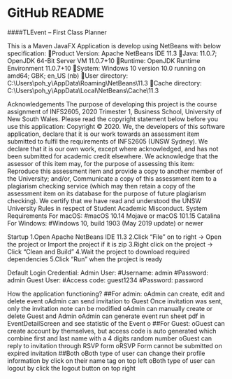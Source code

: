 # GitHub README

####TLEvent – First Class Planner 

This is a Maven JavaFX Application is develop using NetBeans with below specification:
Product Version: Apache NetBeans IDE 11.3 
Java: 11.0.7; OpenJDK 64-Bit Server VM 11.0.7+10 
Runtime: OpenJDK Runtime Environment 11.0.7+10 
System: Windows 10 version 10.0 running on amd64; GBK; en_US (nb) 
User directory: C:\Users\poh_y\AppData\Roaming\NetBeans\11.3 
Cache directory: C:\Users\poh_y\AppData\Local\NetBeans\Cache\11.3 

Acknowledgements
The purpose of developing this project is the course assignment of INFS2605, 2020 Trimester 1, Business School, University of New South Wales. Please read the copyright statement below before you use this application:
Copyright © 2020. We, the developers of this software application, declare that it is our work towards an assessment item submitted to fulfil the requirements of INFS2605 (UNSW Sydney). We declare that it is our own work, except where acknowledged, and has not been submitted for academic credit elsewhere. We acknowledge that the assessor of this item may, for the purpose of assessing this item: Reproduce this assessment item and provide a copy to another member of the University; and/or, Communicate a copy of this assessment item to a plagiarism checking service (which may then retain a copy of the assessment item on its database for the purpose of future plagiarism checking). We certify that we have read and understood the UNSW University Rules in respect of Student Academic Misconduct.
System Requirements
For macOS:
#macOS 10.14 Mojave or macOS 101.15 Catalina
For Windows:
#Windows 10, build 1903 (May 2019 update) or newer

Startup
1.Open Apache NetBeans IDE 11.3
2.Click “File” on to right -> Open the project or Import the project if it is zip
3.Right click on the project -> Click “Clean and Build”
4.Wait the project to download required dependencies
5.Click “Run” when the project is ready

Default Login Credential:
Admin User:
#Username: admin
#Password: admin
Guest User:
#Access code: guest1234
#Password: password

How the application functioning?
##For admin:
oAdmin can create, edit and delete event
oAdmin can send invitation to Guest Once invitation was sent, only the invitation note can be modified
oAdmin can manually create or delete Guest and Admin
oAdmin can generate event run sheet pdf in EventDetailScreen and see statistic of the Event
o
##For Guest:
oGuest can create account by themselves, but access code is auto generated which combine first and last name with a 4 digits random number
oGuest can reply to invitation through RSVP form
oRSVP Form cannot be submitted on expired invitation
##Both
oBoth type of user can change their profile information by click on their name tag on top left
oBoth type of user can logout by click the logout button on top right